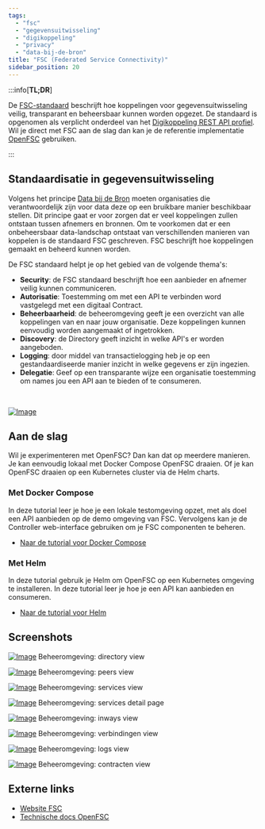 ```yaml
---
tags:
  - "fsc"
  - "gegevensuitwisseling"
  - "digikoppeling"
  - "privacy"
  - "data-bij-de-bron"
title: "FSC (Federated Service Connectivity)"
sidebar_position: 20
---
```


:::info[**TL;DR**]

De [FSC-standaard](https://fsc-standaard.nl) beschrijft hoe koppelingen voor gegevensuitwisseling veilig, transparant en beheersbaar kunnen worden opgezet. De standaard is opgenomen als verplicht onderdeel van het [Digikoppeling REST API profiel](https://gitdocumentatie.logius.nl/publicatie/dk/restapi/). Wil je direct met FSC aan de slag dan kan je de referentie implementatie [OpenFSC](https://docs.open-fsc.nl/) gebruiken.

:::

## Standaardisatie in gegevensuitwisseling

Volgens het principe [Data bij de Bron](https://www.digitaleoverheid.nl/data-bij-de-bron) moeten organisaties die verantwoordelijk zijn voor data deze op een bruikbare manier beschikbaar stellen. Dit principe gaat er voor zorgen dat er veel koppelingen zullen ontstaan tussen afnemers en bronnen. Om te voorkomen dat er een onbeheersbaar data-landschap ontstaat van verschillenden manieren van koppelen is de standaard FSC geschreven. FSC beschrijft hoe koppelingen gemaakt en beheerd kunnen worden.

De FSC standaard helpt je op het gebied van de volgende thema's:

- **Security**: de FSC standaard beschrijft hoe een aanbieder en afnemer veilig kunnen communiceren.
- **Autorisatie**: Toestemming om met een API te verbinden word vastgelegd met een digitaal Contract.
- **Beheerbaarheid**: de beheeromgeving geeft je een overzicht van alle koppelingen van en naar jouw organisatie. Deze koppelingen kunnen eenvoudig worden aangemaakt of ingetrokken.
- **Discovery**: de Directory geeft inzicht in welke API's er worden aangeboden.
- **Logging**: door middel van transactielogging heb je op een gestandaardiseerde manier inzicht in welke gegevens er zijn ingezien.
- **Delegatie**: Geef op een transparante wijze een organisatie toestemming om names jou een API aan te bieden of te consumeren.

<br/>

[![Image](./img/fsc_graph.png)](./img/fsc_graph.png)

## Aan de slag

Wil je experimenteren met OpenFSC? Dan kan dat op meerdere manieren. Je kan eenvoudig lokaal met Docker Compose OpenFSC draaien. Of je kan OpenFSC draaien op een Kubernetes cluster via de Helm charts.

### Met Docker Compose

In deze tutorial leer je hoe je een lokale testomgeving opzet, met als doel een API aanbieden op de demo omgeving van FSC. Vervolgens kan je de Controller web-interface gebruiken om je FSC componenten te beheren.

- [Naar de tutorial voor Docker Compose](https://docs.open-fsc.nl/try-fsc/docker/introduction)

### Met Helm

In deze tutorial gebruik je Helm om OpenFSC op een Kubernetes omgeving te installeren. In deze tutorial leer je hoe je een API kan aanbieden en consumeren.

- [Naar de tutorial voor Helm](https://docs.open-fsc.nl/try-fsc/helm/introduction)

## Screenshots

[![Image](./img/fsc_directory.png)](./img/fsc_directory.png)
Beheeromgeving: directory view

[![Image](./img/fsc_peers.png)](./img/fsc_peers.png)
Beheeromgeving: peers view

[![Image](./img/fsc_services.png)](./img/fsc_services.png)
Beheeromgeving: services view

[![Image](./img/fsc_services_detail.png)](./img/fsc_services_detail.png)
Beheeromgeving: services detail page

[![Image](./img/fsc_inways.png)](./img/fsc_inways.png)
Beheeromgeving: inways view

[![Image](./img/fsc_verbindingen.png)](./img/fsc_verbindingen.png)
Beheeromgeving: verbindingen view

[![Image](./img/fsc_logs.png)](./img/fsc_logs.png)
Beheeromgeving: logs view

[![Image](./img/fsc_contracten.png)](./img/fsc_contracten.png)
Beheeromgeving: contracten view

## Externe links

- [Website FSC](https://fsc-standaard.nl/)
- [Technische docs OpenFSC](https://docs.open-fsc.nl)
